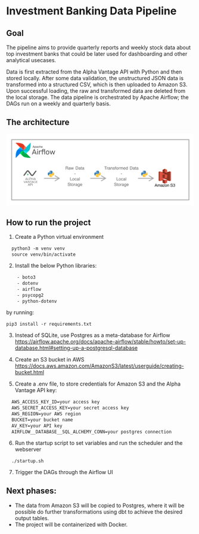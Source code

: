 # Investment Banking Data Pipeline

## Goal

The pipeline aims to provide quarterly reports and weekly stock data about top investment banks that could be later used for dashboarding and other analytical usecases.

Data is first extracted from the Alpha Vantage API with Python and then stored locally. After some data validation, the unstructured JSON data is transformed into a structured CSV, which is then uploaded to Amazon S3. Upon successful loading, the raw and transformed data are deleted from the local storage. The data pipeline is orchestrated by Apache Airflow; the DAGs run on a weekly and quarterly basis.

## The architecture
![project_architecture_v1](./project_architecture_v1.png)

## How to run the project

1. Create a Python virtual environment
```
  python3 -m venv venv
  source venv/bin/activate
```
2. Install the below Python libraries:
```
    - boto3
    - dotenv
    - airflow
    - psycopg2
    - python-dotenv
```
by running:
```
pip3 install -r requirements.txt
```
3. Instead of SQLite, use Postgres as a meta-database for Airflow\
https://airflow.apache.org/docs/apache-airflow/stable/howto/set-up-database.html#setting-up-a-postgresql-database

4. Create an S3 bucket in AWS\
https://docs.aws.amazon.com/AmazonS3/latest/userguide/creating-bucket.html

5. Create a .env file, to store credentials for Amazon S3 and the Alpha Vantage API key:
```
  AWS_ACCESS_KEY_ID=your access key
  AWS_SECRET_ACCESS_KEY=your secret access key
  AWS_REGION=your AWS region
  BUCKET=your bucket name
  AV_KEY=your API key
  AIRFLOW__DATABASE__SQL_ALCHEMY_CONN=your postgres connection
```
6. Run the startup script to set variables and run the scheduler and the webserver
```
  ./startup.sh
```
7. Trigger the DAGs through the Airflow UI

## Next phases:

  - The data from Amazon S3 will be copied to Postgres, where it will be possible do further transformations using dbt to achieve the desired output tables.
  - The project will be containerized with Docker.
